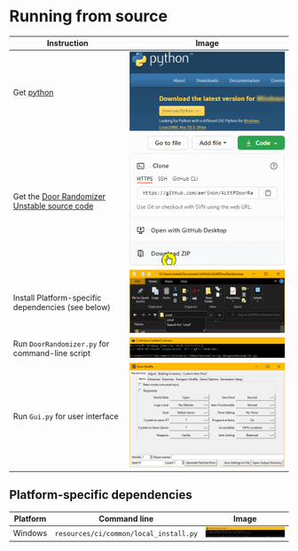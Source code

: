 # Running from source

|Instruction|Image|
|-----------|-----|
|Get [python](http://python.org/downloads)|![Get python](https://raw.githubusercontent.com/miketrethewey/ALttPDoorRandomizer/DoorDevUnstable/docs/images/python.png)
|Get the [Door Randomizer Unstable source code](https://github.com/Aerinon/ALttPDoorRandomizer/archive/DoorDevUnstable.zip)|![Get source code](https://raw.githubusercontent.com/miketrethewey/ALttPDoorRandomizer/DoorDevUnstable/docs/images/sourcecode.png)
|Install Platform-specific dependencies (see below)|![Command line](https://raw.githubusercontent.com/miketrethewey/ALttPDoorRandomizer/DoorDevUnstable/docs/images/cmd.png)
|Run `DoorRandomizer.py` for command-line script|![DungeonRandomizer.py](https://raw.githubusercontent.com/miketrethewey/ALttPDoorRandomizer/DoorDevUnstable/docs/images/py-dungeonrandomizer.png)
|Run `Gui.py` for user interface|![Gui.py](https://raw.githubusercontent.com/miketrethewey/ALttPDoorRandomizer/DoorDevUnstable/docs/images/py-gui.png)

## Platform-specific dependencies

|Platform|Command line|Image|
| :----: |------------|-----|
|Windows |`resources/ci/common/local_install.py`|![Windows](https://raw.githubusercontent.com/miketrethewey/ALttPDoorRandomizer/DoorDevUnstable/docs/images/cli-windows.png)
